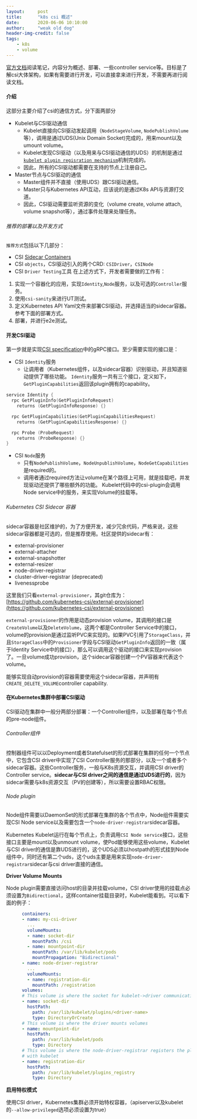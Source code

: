 ```yaml
---
layout:     post
title:      "k8s csi 概述"
date:       2020-06-06 10:10:00
author:     "weak old dog"
header-img-credit: false
tags:
    - k8s
    - volume
---
```


[官方文档](https://kubernetes-csi.github.io/docs/)阅读笔记，内容分为概述、部署、一些controller service等。目标是了解csi大体架构，如果有需要进行开发，可以直接拿来进行开发，不需要再进行阅读文档。

#### 介绍
这部分主要介绍了csi的通信方式，分下面两部分
* Kubelet与CSI驱动通信
    - Kubelet直接向CSI驱动发起调用（`NodeStageVolume`, `NodePublishVolume`等），调用是通过UDS(Unix Domain Socket)完成的，用来mount以及umount volume。
    - Kubelet发现CSI驱动（以及用来与CSI驱动通信的UDS）的机制是通过[`kubelet plugin regisration mechanism`](https://kubernetes.io/docs/concepts/extend-kubernetes/compute-storage-net/device-plugins/#device-plugin-registration)机制完成的。
    - 因此，所有的CSI驱动都需要在支持的节点上注册自己。
* Master节点与CSI驱动的通信
    - Master组件并不直接（使用UDS）跟CSI驱动通信。
    - Master只与Kubernetes API互动，应该说的是通过K8s API与资源打交道。
    - 因此，CSI驱动需要监听资源的变化（volume create, volume attach, volume snapshot等），通过事件处理来处理任务。

###### 推荐的部署以及开发方式
`推荐方式`包括以下几部分：
* CSI [Sidecar Containers](https://kubernetes-csi.github.io/docs/sidecar-containers.html)
* CSI `objects`，CSI驱动引入的两个CRD: `CSIDriver`，`CSINode`
* CSI `Driver Testing`工具
在上述方式下，开发者需要做的工作有：
1. 实现一个容器化的应用，实现`Identity`,`Node`服务，以及可选的`Controller`服务。
2. 使用`csi-sanity`来进行UT测试。
3. 定义Kubernetes API Yaml文件来部署CSI驱动，并选择适当的sidecar容器。参考下面的部署方式。
4. 部署，并进行e2e测试。

#### 开发CSI驱动
第一步就是实现[CSI specification](https://github.com/container-storage-interface/spec/blob/master/spec.md#rpc-interface)中的gRPC接口。至少需要实现的接口是：
* CSI `Identity`服务
    - 让调用者（Kubernetes组件，以及sidecar容器）识别驱动，并且知道驱动提供了哪些功能。
`Identity`服务一共有三个接口，定义如下，`GetPluginCapabilities`返回该plugin拥有的capability。

```s
service Identity {
  rpc GetPluginInfo(GetPluginInfoRequest)
    returns (GetPluginInfoResponse) {}

  rpc GetPluginCapabilities(GetPluginCapabilitiesRequest)
    returns (GetPluginCapabilitiesResponse) {}

  rpc Probe (ProbeRequest)
    returns (ProbeResponse) {}
}
```

* CSI `Node`服务
    - 只有`NodePublishVolume`，`NodeUnpublishVolume`，`NodeGetCapabilities`是required的。
    - 调用者通过required方法让volume在某个路径上可用，就是挂载吧，并发现驱动还提供了哪些额外的功能。
Kubelet代码中的csi-plugin会调用Node service中的服务，来实现Volume的挂载等。

###### Kubernetes CSI Sidecar 容器
sidecar容器是社区维护的，为了方便开发，减少冗余代码，严格来说，这些sidecar容器都是可选的，但是推荐使用。社区提供的sidecar有：
* external-provisioner
* external-attacher
* external-snapshotter
* external-resizer
* node-driver-registrar
* cluster-driver-registrar (deprecated)
* livenessprobe

这里我们只看`external-provisioner`，其git仓库为：[https://github.com/kubernetes-csi/external-provisioner](https://github.com/kubernetes-csi/external-provisioner)

`external-provisioner`的作用是动态provision volume，其调用的接口是`CreateVolume`以及`DeleteVolume`，这两个都是Controller Service中的接口，volume的provision是通过监听PVC来实现的。如果PVC引用了`StorageClass`，并且`StorageClass`中的`Provisioner`字段与CSI驱动`GetPluginInfo`返回的一致（属于Identity Service中的接口），那么可以调用这个驱动的接口来实现provision了。一旦volume成功provision，这个sidecar容器创建一个PV容器来代表这个volume。

能够实现自动provision的容器需要使用这个sidecar容器，并声明有`CREATE_DELETE_VOLUME`controller capability.


#### 在Kubernetes集群中部署CSI驱动
CSI驱动在集群中一般分两部分部署：一个Controller组件，以及部署在每个节点的pre-node组件。

###### Controller组件
控制器组件可以以Deployment或者Statefulset的形式部署在集群的任何一个节点中，它包含CSI driver中实现了CSI Controller服务的那部分，以及一个或者多个sidecar容器。这些Controller服务，一般与K8s资源交互，并调用CSI driver的Controller service。**sidecar与CSI driver之间的通信是通过UDS进行的**，因为sidecar需要与k8s资源交互（PV的创建等），所以需要设置RBAC权限。

###### Node plugin
Node组件需要以DaemonSet的形式部署在集群的各个节点中，Node组件需要实现CSI Node service以及需要包含一个`node-driver-registrar`sidecar容器。

Kubernetes Kubelet运行在每个节点上，负责调用`CSI Node service`接口，这些接口主要是mount以及unmount volume，使Pod能够使用这些volume，Kubelet与CSI driver的通信是靠UDS进行的，这个UDS必须以hostpath的形式挂到Node组件中，同时还有第二个uds，这个uds主要是用来实现`node-driver-registrar`sidecar与csi driver直接的通信。

**Driver Volume Mounts**

Node plugin需要直接访问host的目录并挂载volume，CSI driver使用的挂载点必须设置为`Bidirectional`，这样container挂载目录时，Kubelet能看到。可以看下面的例子：
```yaml
      containers:
      - name: my-csi-driver
        ...
        volumeMounts:
        - name: socket-dir
          mountPath: /csi
        - name: mountpoint-dir
          mountPath: /var/lib/kubelet/pods
          mountPropagation: "Bidirectional"
      - name: node-driver-registrar
        ...
        volumeMounts:
        - name: registration-dir
          mountPath: /registration
      volumes:
      # This volume is where the socket for kubelet->driver communication is done
      - name: socket-dir
        hostPath:
          path: /var/lib/kubelet/plugins/<driver-name>
          type: DirectoryOrCreate
      # This volume is where the driver mounts volumes
      - name: mountpoint-dir
        hostPath:
          path: /var/lib/kubelet/pods
          type: Directory
      # This volume is where the node-driver-registrar registers the plugin
      # with kubelet
      - name: registration-dir
        hostPath:
          path: /var/lib/kubelet/plugins_registry
          type: Directory
```

**启用特权模式**

使用CSI driver，Kubernetes集群必须开始特权容器，（apiserver以及kubelet的`--allow-privileged`选项必须设置为true）